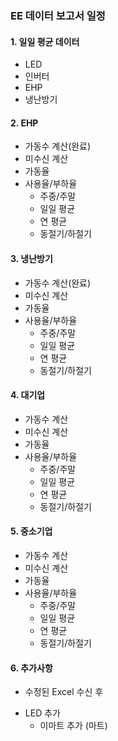 ### EE 데이터 보고서 일정

#### 1. 일일 평균 데이터
  - LED
  - 인버터
  - EHP
  - 냉난방기

#### 2. EHP
  - 가동수 계산(완료)
  - 미수신 계산
  - 가동율
  - 사용율/부하율
    - 주중/주말
    - 일일 평균
    - 연 평균
    - 동절기/하절기

#### 3. 냉난방기
  - 가동수 계산(완료)
  - 미수신 계산
  - 가동율
  - 사용율/부하율
    - 주중/주말
    - 일일 평균
    - 연 평균
    - 동절기/하절기

#### 4. 대기업
  - 가동수 계산
  - 미수신 계산
  - 가동율
  - 사용율/부하율
    - 주중/주말
    - 일일 평균
    - 연 평균
    - 동절기/하절기

#### 5. 중소기업
  - 가동수 계산
  - 미수신 계산
  - 가동율
  - 사용율/부하율
    - 주중/주말
    - 일일 평균
    - 연 평균
    - 동절기/하절기

#### 6. 추가사항
  * 수정된 Excel 수신 후
  - LED 추가
    - 이마트 추가 (마트)